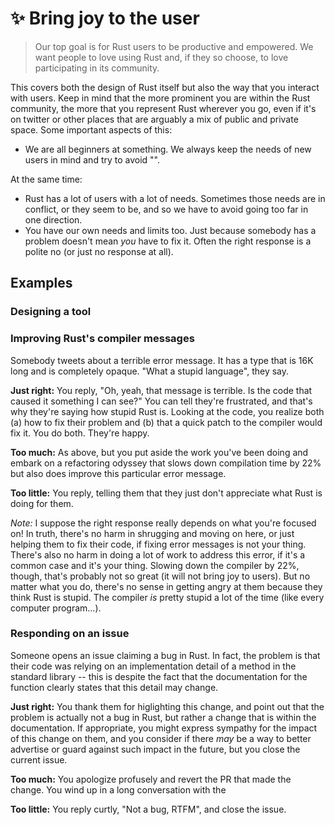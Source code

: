 # ✨ Bring joy to the user

> Our top goal is for Rust users to be productive and empowered. We want people to love using Rust and, if they so choose, to love participating in its community.

This covers both the design of Rust itself but also the way that you interact with users. Keep in mind that the more prominent you are within the Rust community, the more that you represent Rust wherever you go, even if it's on twitter or other places that are arguably a mix of public and private space. Some important aspects of this:

* We are all beginners at something. We always keep the needs of new users in mind and try to avoid "".

At the same time:

* Rust has a lot of users with a lot of needs. Sometimes those needs are in conflict, or they seem to be, and so we have to avoid going too far in one direction.
* You have our own needs and limits too. Just because somebody has a problem doesn't mean *you* have to fix it. Often the right response is a polite no (or just no response at all).

## Examples

### Designing a tool


### Improving Rust's compiler messages

Somebody tweets about a terrible error message. It has a type that is 16K long and is completely opaque. "What a stupid language", they say.

**Just right:** You reply, "Oh, yeah, that message is terrible. Is the code that caused it something I can see?" You can tell they're frustrated, and that's why they're saying how stupid Rust is. Looking at the code, you realize both (a) how to fix their problem and (b) that a quick patch to the compiler would fix it. You do both. They're happy.

**Too much:** As above, but you put aside the work you've been doing and embark on a refactoring odyssey that slows down compilation time by 22% but also does improve this particular error message.

**Too little:** You reply, telling them that they just don't appreciate what Rust is doing for them.

*Note:* I suppose the right response really depends on what you're focused on! In truth, there's no harm in shrugging and moving on here, or just helping them to fix their code, if fixing error messages is not your thing. There's also no harm in doing a lot of work to address this error, if it's a common case and it's your thing. Slowing down the compiler by 22%, though, that's probably not so great (it will not bring joy to users). But no matter what you do, there's no sense in getting angry at them because they think Rust is stupid. The compiler *is* pretty stupid a lot of the time (like every computer program...).

### Responding on an issue

Someone opens an issue claiming a bug in Rust. In fact, the problem is that their code was relying on an implementation detail of a method in the standard library -- this is despite the fact that the documentation for the function clearly states that this detail may change.

**Just right:** You thank them for higlighting this change, and point out that the problem is actually not a bug in Rust, but rather a change that is within the documentation. If appropriate, you might express sympathy for the impact of this change on them, and you consider if there *may* be a way to better advertise or guard against such impact in the future, but you close the current issue.

**Too much:** You apologize profusely and revert the PR that made the change. You wind up in a long conversation with the 

**Too little:** You reply curtly, "Not a bug, RTFM", and close the issue.
